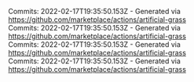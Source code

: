 Commits: 2022-02-17T19:35:50.153Z - Generated via https://github.com/marketplace/actions/artificial-grass
<br>
Commits: 2022-02-17T19:35:50.153Z - Generated via https://github.com/marketplace/actions/artificial-grass
<br>
Commits: 2022-02-17T19:35:50.153Z - Generated via https://github.com/marketplace/actions/artificial-grass
<br>
Commits: 2022-02-17T19:35:50.153Z - Generated via https://github.com/marketplace/actions/artificial-grass
<br>
